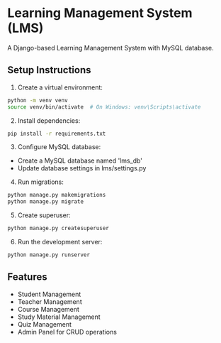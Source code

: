 # Learning Management System (LMS)

A Django-based Learning Management System with MySQL database.

## Setup Instructions

1. Create a virtual environment:
```bash
python -m venv venv
source venv/bin/activate  # On Windows: venv\Scripts\activate
```

2. Install dependencies:
```bash
pip install -r requirements.txt
```

3. Configure MySQL database:
- Create a MySQL database named 'lms_db'
- Update database settings in lms/settings.py

4. Run migrations:
```bash
python manage.py makemigrations
python manage.py migrate
```

5. Create superuser:
```bash
python manage.py createsuperuser
```

6. Run the development server:
```bash
python manage.py runserver
```

## Features
- Student Management
- Teacher Management
- Course Management
- Study Material Management
- Quiz Management
- Admin Panel for CRUD operations 